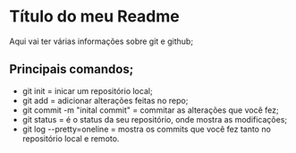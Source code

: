 # Título do meu Readme

Aqui vai ter várias informações sobre git e github;

## Principais comandos;

- git init = inicar um repositório local;
- git add = adicionar alterações feitas no repo;
- git commit -m "inital commit" = commitar as alterações que você fez;
- git status = é o status da seu repositório, onde mostra as modificações;
- git log --pretty=oneline = mostra os commits que você fez tanto no repositório local e remoto.